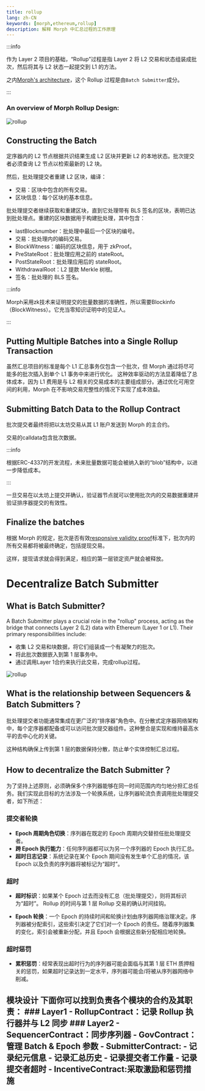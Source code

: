 ```yaml
---
title: rollup
lang: zh-CN
keywords: [morph,ethereum,rollup]
description: 解释 Morph 中汇总过程的工作原理
---
```



:::info

作为 Layer 2 项目的基础，“Rollup”过程是指 Layer 2 将 L2 交易和状态组装成批次，然后将其与 L2 状态一起提交到 L1 的方法。

之内[Morph's architecture](../2-morph-modular-design.md)，这个 Rollup 过程是由```Batch Submitter```成分。

:::

### An overview of Morph Rollup Design:

![rollup](../../../assets/docs/protocol/general/rollup/rollup.png)


## Constructing the Batch​

定序器内的 L2 节点根据共识结果生成 L2 区块并更新 L2 的本地状态。批次提交者必须查询 L2 节点以检索最新的 L2 块。

然后，批处理提交者重建 L2 区块，编译：

- 交易：区块中包含的所有交易。
- 区块信息：每个区块的基本信息。

批处理提交者继续获取和重建区块，直到它处理带有 BLS 签名的区块，表明已达到批处理点。重建的区块数据用于构建批处理，其中包含：

- lastBlocknumber：批处理中最后一个区块的编号。
- 交易：批处理内的编码交易。
- BlockWitness：编码的区块信息，用于 zkProof。
- PreStateRoot：批处理应用之前的 stateRoot。
- PostStateRoot：批处理应用后的 stateRoot。
- WithdrawalRoot：L2 提款 Merkle 树根。
- 签名：批处理的 BLS 签名。


:::info

Morph采用zk技术​​来证明提交的批量数据的准确性，所以需要Blockinfo（BlockWitness）。它充当零知识证明中的见证人。

:::


## Putting Multiple Batches into a Single Rollup Transaction​


虽然汇总项目的标准是每个 L1 汇总事务仅包含一个批次，但 Morph 通过将尽可能多的批次插入到单个 L1 事务中来进行优化。
这种效率驱动的方法显着降低了总体成本，因为 L1 费用是与 L2 相关的交易成本的主要组成部分。通过优化可用空间的利用，Morph 在不影响交易完整性的情况下实现了成本效益。




## Submitting Batch Data to the Rollup Contract​

批次提交者最终将把以太坊交易从其 L1 账户发送到 Morph 的主合约。

交易的calldata包含批次数据。

:::info

根据ERC-4337的开发流程，未来批量数据可能会被纳入新的“blob”结构中，以进一步降低成本。

:::

一旦交易在以太坊上提交并确认，验证器节点就可以使用批次内的交易数据重建并验证排序器提交的有效性。


## Finalize the batches

根据 Morph 的规定，批次是否有效[responsive validity proof](../3-optimistic-zkevm.md)标准下，批次内的所有交易都将被最终确定，包括提现交易。

这样，提现请求就会得到满足，相应的第一层锁定资产就会被释放。


# Decentralize Batch Submitter


## What is Batch Submitter?



A Batch Submitter plays a crucial role in the "rollup" process, acting as the bridge that connects Layer 2 (L2) data with Ethereum (Layer 1 or L1). Their primary responsibilities include:
- 收集 L2 交易和块数据，将它们组装成一个有凝聚力的批次。
- 将此批次数据嵌入到第 1 层事务中。
- 通过调用Layer 1合约来执行此交易，完成rollup过程。


![rollup](../../../assets/docs/protocol/general/rollup/rollup.png)

## What is the relationship between Sequencers & Batch Submitters？

批处理提交者功能通常集成在更广泛的“排序器”角色中。在分散式定序器网络架构中，每个定序器都配备或可以访问批次提交器组件。这种整合是实现和维持最高水平的去中心化的关键。

这种结构确保上传到第 1 层的数据保持分散，防止单个实体控制汇总过程。

## How to decentralize the Batch Submitter？

为了坚持上述原则，必须确保多个序列器能够在同一时间范围内均匀地分担汇总任务。我们实现此目标的方法涉及一个轮换系统，让序列器轮流负责调用批处理提交者，如下所述：

### 提交者轮换

- **Epoch 周期角色切换**：序列器在既定的 Epoch 周期内交替担任批处理提交者。
- **跨 Epoch 执行能力**：任何序列器都可以为另一个序列器的 Epoch 执行汇总。
- **超时日志记录**：系统记录在某个 Epoch 期间没有发生单个汇总的情况，该 Epoch 以及负责的序列器将被标记为“超时”。

### 超时

- **超时标识**：如果某个 Epoch 过去而没有汇总（批处理提交），则将其标识为“超时”。 Rollup 的时间与第 1 层 Rollup 交易的确认时间挂钩。

- **Epoch 轮换**：一个 Epoch 的持续时间和轮换计划由序列器网络治理决定。序列器被分配索引，这些索引决定了它们对一个 Epoch 的责任。随着序列器集的变化，索引会被重新分配，并且 Epoch 会根据这些新分配相应地轮换。

### 超时惩罚
- **累积惩罚**：经常表现出超时行为的序列器可能会面临与其第 1 层 ETH 质押相关的惩罚，如果超时记录达到一定水平，序列器可能会/将被从序列器网络中削减。

## 模块设计 下面你可以找到负责各个模块的合约及其职责： ### Layer1 - **RollupContract**：记录 Rollup 执行器并与 L2 同步 ### Layer2 - **SequencerContract**：同步序列器 - **GovContract**：管理 Batch & Epoch 参数 - **SubmitterContract**: - 记录纪元信息 - 记录汇总历史 - 记录提交者工作量 - 记录提交者超时 - **IncentiveContract**:采取激励和惩罚措施

